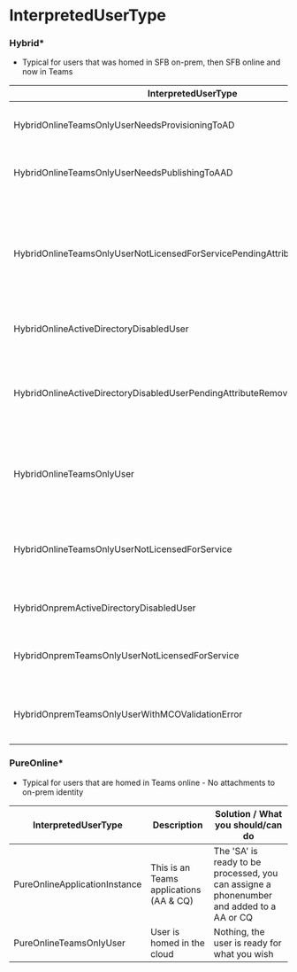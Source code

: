 # InterpretedUserType


### Hybrid* 
- Typical for users that was homed in SFB on-prem, then SFB online and now in Teams 


| InterpretedUserType | Description | Solution / What you should/can do | 
| ------------------- | ----------- | --------------------------------- | 
| HybridOnlineTeamsOnlyUserNeedsProvisioningToAD	| Changes are made and needs to be synced	| You should wait for the AAD sync, and then do at Get-CsOnlineUser to check the UserType again to see if anything needs to be done | 
| HybridOnlineTeamsOnlyUserNeedsPublishingToAAD | Changes are made and needs to be synced | You should wait for the AAD sync, and then do at Get-CsOnlineUser to check the UserType again to see if anything needs to be done | 
| HybridOnlineTeamsOnlyUserNotLicensedForServicePendingAttributeRemovalFromAD | The user don’t have a licens for MS Teams and there might be some old SFB attributes in on-prem AD that’s needs to be cleared	 | First step would be to assign a licens to the user (E3 & E5 fx.) and then wait for licens to check effect, check back on the user a little latter (10 min.'ish) The user status should change to "HybridOnlineTeamsOnlyUser" if not then do a Get-CsOnlineUser and check UserType for a new status - As mentioned you might need to remove old SFB attributes. Look for attributes with msRTCSIP-* |
| HybridOnlineActiveDirectoryDisabledUser	| The user is disable in on-prem AD | Enable the user in on-prem AD and then do a sync to AAD	 |
| HybridOnlineActiveDirectoryDisabledUserPendingAttributeRemovalFromAD | The user is disable in on-prem AD and there is a issue with the old SFB attributes | Assign a licens (E3 & E5 fx), but only if the user has OnPremLineURI and RegistrarPool is set and OnPremLineURIMauallySet to false. Otherwise to might need to enable the user first, then remove all old SFB attributes and let the user get "AADConnectEnabledOnlineTeamsOnlyUser" status and then assign a phone number |
| HybridOnlineTeamsOnlyUser | User comes from SFB online and is in Hybridmode beacause of that | You don’t need to to anything - Only if you wish to change the user to "AADConnectEnabledOnlineTeamsOnlyUser" then you need to clean up the old SFB attributtes in on-prem AAD |
| HybridOnlineTeamsOnlyUserNotLicensedForService | User does not have a vaild licens to use Teams | Assign a licens (E3 & E5 fx), but only if the user has OnPremLineURI and RegistrarPool is set and OnPremLineURIMauallySet to false. Otherwise to might need to enable the user first, then remove all old SFB attributes and let the user get "AADConnectEnabled" status |
| HybridOnpremActiveDirectoryDisabledUser | User is disable in on-prem AD | Enable the user in on-prem AD and then do a sync to AAD |
| HybridOnpremTeamsOnlyUserNotLicensedForService | User is disable in on-prem AD and does not have a licens | Enable the user in on-prem AD and then do a sync to AAD and Assign a licens (E3 & E5 fx) |
| HybridOnpremTeamsOnlyUserWithMCOValidationError | User has an error realted to MCOValidation attribute | "Run Get-CsOnlineUser "Username" | select-object MCOValidationError | Format-List" to determined what is wrong |

### PureOnline* 
- Typical for users that are homed in Teams online - No attachments to on-prem identity


| InterpretedUserType | Description | Solution / What you should/can do | 
| ------------------- | ----------- | --------------------------------- | 
| PureOnlineApplicationInstance | This is an Teams applications (AA & CQ) | The 'SA' is ready to be processed, you can assigne a phonenumber and added to a AA or CQ |
| PureOnlineTeamsOnlyUser | User is homed in the cloud | Nothing, the user is ready for what you wish |
